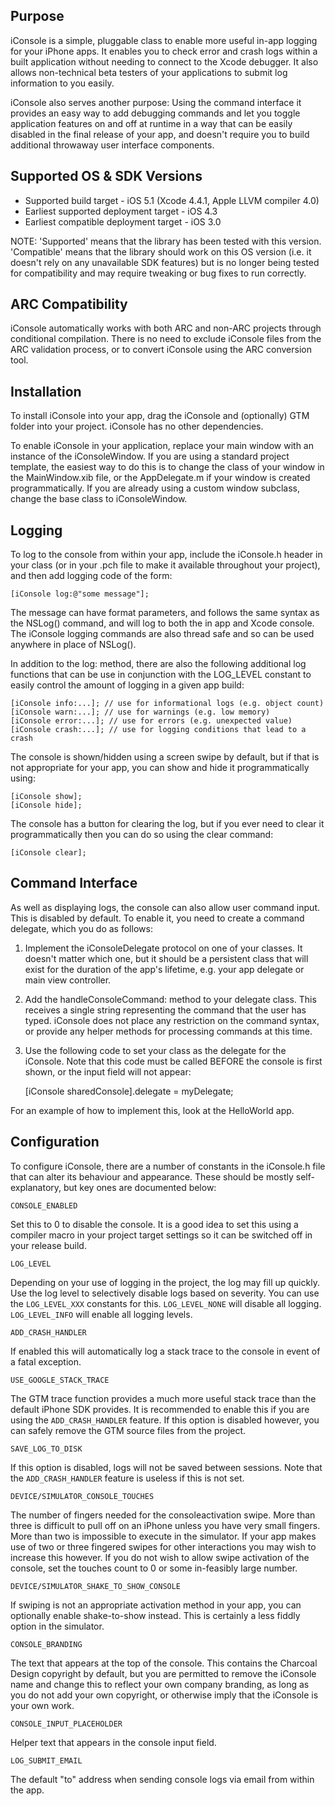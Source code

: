 Purpose
--------------

iConsole is a simple, pluggable class to enable more useful in-app logging for your iPhone apps. It enables you to check error and crash logs within a built application without needing to connect to the Xcode debugger. It also allows non-technical beta testers of your applications to submit log information to you easily.

iConsole also serves another purpose: Using the command interface it provides an easy way to add debugging commands and let you toggle application features on and off at runtime in a way that can be easily disabled in the final release of your app, and doesn't require you to build additional throwaway user interface components.


Supported OS & SDK Versions
-----------------------------

* Supported build target - iOS 5.1 (Xcode 4.4.1, Apple LLVM compiler 4.0)
* Earliest supported deployment target - iOS 4.3
* Earliest compatible deployment target - iOS 3.0

NOTE: 'Supported' means that the library has been tested with this version. 'Compatible' means that the library should work on this OS version (i.e. it doesn't rely on any unavailable SDK features) but is no longer being tested for compatibility and may require tweaking or bug fixes to run correctly.


ARC Compatibility
------------------

iConsole automatically works with both ARC and non-ARC projects through conditional compilation. There is no need to exclude iConsole files from the ARC validation process, or to convert iConsole using the ARC conversion tool.


Installation
--------------

To install iConsole into your app, drag the iConsole and (optionally) GTM folder into your project. iConsole has no other dependencies.

To enable iConsole in your application, replace your main window with an instance of the iConsoleWindow. If you are using a standard project template, the easiest way to do this is to change the class of your window in the MainWindow.xib file, or the AppDelegate.m if your window is created programmatically. If you are already using a custom window subclass, change the base class to iConsoleWindow.


Logging
--------------

To log to the console from within your app, include the iConsole.h header in your class (or in your .pch file to make it available throughout your project), and then add logging code of the form:

    [iConsole log:@"some message"];

The message can have format parameters, and follows the same syntax as the NSLog() command, and will log to both the in app and Xcode console. The iConsole logging commands are also thread safe and so can be used anywhere in place of NSLog().

In addition to the log: method, there are also the following additional log functions that can be use in conjunction with the LOG_LEVEL constant to easily control the amount of logging in a given app build:

    [iConsole info:...]; // use for informational logs (e.g. object count)
    [iConsole warn:...]; // use for warnings (e.g. low memory)
    [iConsole error:...]; // use for errors (e.g. unexpected value)
    [iConsole crash:...]; // use for logging conditions that lead to a crash

The console is shown/hidden using a screen swipe by default, but if that is not appropriate for your app, you can show and hide it programmatically using:

    [iConsole show];
    [iConsole hide];

The console has a button for clearing the log, but if you ever need to clear it programmatically then you can do so using the clear command:

    [iConsole clear];


Command Interface
------------------

As well as displaying logs, the console can also allow user command input. This is disabled by default. To enable it, you need to create a command delegate, which you do as follows:

1) Implement the iConsoleDelegate protocol on one of your classes. It doesn't matter which one, but it should be a persistent class that will exist for the duration of the app's lifetime, e.g. your app delegate or main view controller.
    
2) Add the handleConsoleCommand: method to your delegate class. This receives a single string representing the command that the user has typed. iConsole does not place any restriction on the command syntax, or provide any helper methods for processing commands at this time.
    
3) Use the following code to set your class as the delegate for the iConsole. Note that this code must be called BEFORE the console is first shown, or the input field will not appear:

    [iConsole sharedConsole].delegate = myDelegate;

For an example of how to implement this, look at the HelloWorld app.


Configuration
--------------

To configure iConsole, there are a number of constants in the iConsole.h file that can alter its behaviour and appearance. These should be mostly self-explanatory, but key ones are documented below:

    CONSOLE_ENABLED
    
Set this to 0 to disable the console. It is a good idea to set this using a compiler macro in your project target settings so it can be switched off in your release build.

    LOG_LEVEL
    
Depending on your use of logging in the project, the log may fill up quickly. Use the log level to selectively disable logs based on severity. You can use the `LOG_LEVEL_XXX` constants for this. `LOG_LEVEL_NONE` will disable all logging. `LOG_LEVEL_INFO` will enable all logging levels.

    ADD_CRASH_HANDLER
    
If enabled this will automatically log a stack trace to the console in event of a fatal exception.

    USE_GOOGLE_STACK_TRACE
    
The GTM trace function provides a much more useful stack trace than the default iPhone SDK provides. It is recommended to enable this if you are using the `ADD_CRASH_HANDLER` feature. If this option is disabled however, you can safely remove the GTM source files from the project.

    SAVE_LOG_TO_DISK
    
If this option is disabled, logs will not be saved between sessions. Note that the `ADD_CRASH_HANDLER` feature is useless if this is not set.

    DEVICE/SIMULATOR_CONSOLE_TOUCHES
    
The number of fingers needed for the consoleactivation swipe. More than three is difficult to pull off on an iPhone unless you have very small fingers. More than two is impossible to execute in the simulator. If your app makes use of two or three fingered swipes for other interactions you may wish to increase this however. If you do not wish to allow swipe activation of the console, set the touches count to 0 or some in-feasibly large number.

    DEVICE/SIMULATOR_SHAKE_TO_SHOW_CONSOLE
    
If swiping is not an appropriate activation method in your app, you can optionally enable shake-to-show instead. This is certainly a less fiddly option in the simulator.

    CONSOLE_BRANDING
    
The text that appears at the top of the console. This contains the Charcoal Design copyright by default, but you are permitted to
remove the iConsole name and change this to reflect your own company branding, as long as you do not add your own copyright, or otherwise imply that the iConsole is your own work.

    CONSOLE_INPUT_PLACEHOLDER
    
Helper text that appears in the console input field.

    LOG_SUBMIT_EMAIL
    
The default "to" address when sending console logs via email from within the app.